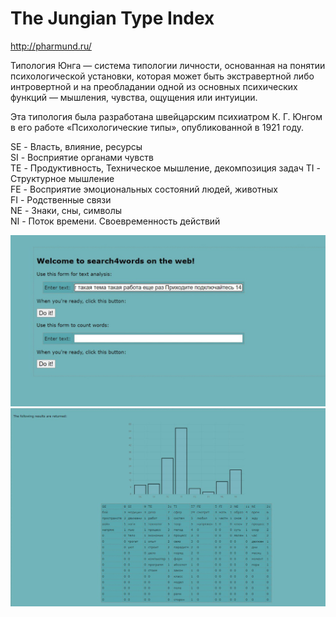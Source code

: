 # The Jungian Type Index

http://pharmund.ru/

Типология Юнга — система типологии личности, основанная на понятии психологической установки, которая может быть
экстравертной либо интровертной и на преобладании одной из основных психических функций — мышления, чувства, ощущения
или интуиции.

Эта типология была разработана швейцарским психиатром К. Г. Юнгом в его работе «Психологические типы»,
опубликованной в 1921 году.

SE - Власть, влияние, ресурсы  
SI - Восприятие органами чувств  
TE - Продуктивность, Техническое мышление, декомпозиция задач 
TI - Структурное мышление  
FE - Восприятие эмоциональных состояний людей, животных  
FI - Родственные связи  
NE - Знаки, сны, символы  
NI - Поток времени. Своевременность действий  

![](https://github.com/pharmund/The_Jungian_Type_Index/blob/main/images/eb41585a-7026-48ba-a0f3-bbab001b220a.jpeg)
![](https://github.com/pharmund/The_Jungian_Type_Index/blob/main/images/a64c9de0-10b9-4e5e-8cb4-c35e7f5ecf73.jpeg)
